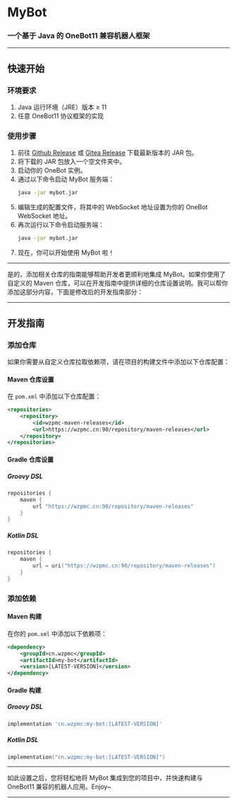 # MyBot

### 一个基于 Java 的 OneBot11 兼容机器人框架

---

## 快速开始

### 环境要求
1. Java 运行环境（JRE）版本 ≥ 11
2. 任意 OneBot11 协议框架的实现

### 使用步骤
1. 前往 [Github Release](https://github.com/Wzp-2008/MyBot/releases/latest) 或 [Gitea Release](https://wzpmc.cn:3000/wzp/MyBot/releases/latest) 下载最新版本的 JAR 包。
2. 将下载的 JAR 包放入一个空文件夹中。
3. 启动你的 OneBot 实例。
4. 通过以下命令启动 MyBot 服务端：
   ```bash 
   java -jar mybot.jar
   ```
5. 编辑生成的配置文件，将其中的 WebSocket 地址设置为你的 OneBot WebSocket 地址。
6. 再次运行以下命令启动服务端：
   ```bash 
   java -jar mybot.jar
   ```
7. 现在，你可以开始使用 MyBot 啦！

---

是的，添加相关仓库的指南能够帮助开发者更顺利地集成 MyBot。如果你使用了自定义的 Maven 仓库，可以在开发指南中提供详细的仓库设置说明。我可以帮你添加这部分内容，下面是修改后的开发指南部分：

---

## 开发指南

### 添加仓库

如果你需要从自定义仓库拉取依赖项，请在项目的构建文件中添加以下仓库配置：

#### Maven 仓库设置
在 `pom.xml` 中添加以下仓库配置：
```xml
<repositories>
    <repository>
        <id>wzpmc-maven-releases</id>
        <url>https://wzpmc.cn:90/repository/maven-releases</url>
    </repository>
</repositories>
```

#### Gradle 仓库设置

##### Groovy DSL
```groovy
repositories {
    maven {
        url "https://wzpmc.cn:90/repository/maven-releases"
    }
}
```

##### Kotlin DSL
```kotlin
repositories {
    maven {
        url = uri("https://wzpmc.cn:90/repository/maven-releases")
    }
}
```

### 添加依赖

#### Maven 构建
在你的 `pom.xml` 中添加以下依赖项：
```xml
<dependency>
    <groupId>cn.wzpmc</groupId>
    <artifactId>my-bot</artifactId>
    <version>[LATEST-VERSION]</version>
</dependency>
```

#### Gradle 构建

##### Groovy DSL
```groovy
implementation 'cn.wzpmc:my-bot:[LATEST-VERSION]'
```

##### Kotlin DSL
```kotlin
implementation("cn.wzpmc:my-bot:[LATEST-VERSION]")
```

---

如此设置之后，您将轻松地将 MyBot 集成到您的项目中，并快速构建与 OneBot11 兼容的机器人应用。Enjoy~

---